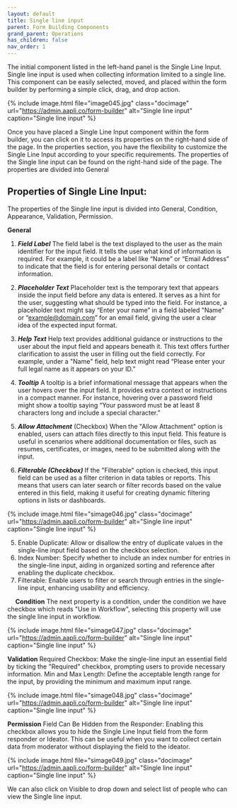 ```yaml
---
layout: default
title: Single line input 
parent: Form Building Components
grand_parent: Operations
has_children: false
nav_order: 1
---
```

The initial component listed in the left-hand panel is the Single Line Input. Single line input is used when collecting information limited to a single line. This component can be easily selected, moved, and placed within the form builder by performing a simple click, drag, and drop action.

{% include image.html file="image045.jpg" class="docimage" url="https://admin.aapli.co/form-builder" alt="Single line input" caption="Single line input" %}

Once you have placed a Single Line Input component within the form builder, you can click on it to access its properties on the right-hand side of the page. In the properties section, you have the flexibility to customize the Single Line Input according to your specific requirements.
The properties of the Single line input can be found on the right-hand side of the page. The properties are divided into General 

## Properties of Single Line Input: 
The properties of the Single line input is divided into General, Condition, Appearance, Validation, Permission. 

**General**

1. ***Field Label*** The field label is the text displayed to the user as the main identifier for the input field. It tells the user what kind of information is required. For example, it could be a label like “Name” or “Email Address” to indicate that the field is for entering personal details or contact information.

2. ***Placeholder Text*** Placeholder text is the temporary text that appears inside the input field before any data is entered. It serves as a hint for the user, suggesting what should be typed into the field. For instance, a placeholder text might say “Enter your name” in a field labeled "Name" or “example@domain.com” for an email field, giving the user a clear idea of the expected input format.

3. ***Help Text*** Help text provides additional guidance or instructions to the user about the input field and appears beneath it. This text offers further clarification to assist the user in filling out the field correctly. For example, under a "Name" field, help text might read “Please enter your full legal name as it appears on your ID.”

4. ***Tooltip*** A tooltip is a brief informational message that appears when the user hovers over the input field. It provides extra context or instructions in a compact manner. For instance, hovering over a password field might show a tooltip saying “Your password must be at least 8 characters long and include a special character.”

5. ***Allow Attachment*** (Checkbox) When the "Allow Attachment" option is enabled, users can attach files directly to this input field. This feature is useful in scenarios where additional documentation or files, such as resumes, certificates, or images, need to be submitted along with the input.

6. ***Filterable (Checkbox)*** If the "Filterable" option is checked, this input field can be used as a filter criterion in data tables or reports. This means that users can later search or filter records based on the value entered in this field, making it useful for creating dynamic filtering options in lists or dashboards.

{% include image.html file="simage046.jpg" class="docimage" url="https://admin.aapli.co/form-builder" alt="Single line input" caption="Single line input" %}

5. Enable Duplicate: Allow or disallow the entry of duplicate values in the single-line input field based on the checkbox selection.
6. Index Number: Specify whether to include an index number for entries in the single-line input, aiding in organized sorting and reference after enabling the duplicate checkbox.
7. Filterable: Enable users to filter or search through entries in the single-line input, enhancing usability and efficiency.

 
**Condition**
The next property is a condition, under the condition we have checkbox which reads "Use in Workflow", selecting this property will use the single line input in workflow.

{% include image.html file="simage047.jpg" class="docimage" url="https://admin.aapli.co/form-builder" alt="Single line input" caption="Single line input" %}

**Validation**
Required Checkbox: Make the single-line input an essential field by ticking the "Required" checkbox, prompting users to provide necessary information.
Min and Max Length: Define the acceptable length range for the input, by providing the minimum and maximum input range. 

{% include image.html file="simage048.jpg" class="docimage" url="https://admin.aapli.co/form-builder" alt="Single line input" caption="Single line input" %}

**Permission**
Field Can Be Hidden from the Responder: Enabling this checkbox allows you to hide the Single Line Input field from the form responder or Ideator. This can be useful when you want to collect certain data from moderator without displaying the field to the ideator.

{% include image.html file="simage049.jpg" class="docimage" url="https://admin.aapli.co/form-builder" alt="Single line input" caption="Single line input" %}

We can also click on Visible to drop down and select list of people who can view the Single line input. 